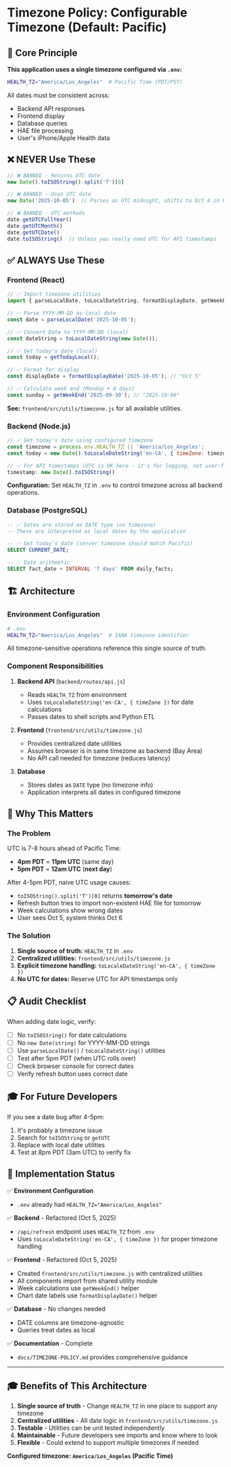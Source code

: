 # Timezone Policy: Configurable Timezone (Default: Pacific)

## 🎯 **Core Principle**

**This application uses a single timezone configured via `.env`:**

```bash
HEALTH_TZ="America/Los_Angeles"  # Pacific Time (PDT/PST)
```

All dates must be consistent across:
- Backend API responses
- Frontend display
- Database queries
- HAE file processing
- User's iPhone/Apple Health data

## ❌ **NEVER Use These**

```javascript
// ❌ BANNED - Returns UTC date
new Date().toISOString().split('T')[0]

// ❌ BANNED - Uses UTC date
new Date('2025-10-05')  // Parses as UTC midnight, shifts to Oct 4 in Pacific

// ❌ BANNED - UTC methods
date.getUTCFullYear()
date.getUTCMonth()
date.getUTCDate()
date.toISOString()  // Unless you really need UTC for API timestamps
```

## ✅ **ALWAYS Use These**

### **Frontend (React)**

```javascript
// ✅ Import timezone utilities
import { parseLocalDate, toLocalDateString, formatDisplayDate, getWeekEnd, getTodayLocal } from '../utils/timezone';

// ✅ Parse YYYY-MM-DD as local date
const date = parseLocalDate('2025-10-05');

// ✅ Convert Date to YYYY-MM-DD (local)
const dateString = toLocalDateString(new Date());

// ✅ Get today's date (local)
const today = getTodayLocal();

// ✅ Format for display
const displayDate = formatDisplayDate('2025-10-05'); // "Oct 5"

// ✅ Calculate week end (Monday + 6 days)
const sunday = getWeekEnd('2025-09-30'); // "2025-10-06"
```

**See:** `frontend/src/utils/timezone.js` for all available utilities.

### **Backend (Node.js)**

```javascript
// ✅ Get today's date using configured timezone
const timezone = process.env.HEALTH_TZ || 'America/Los_Angeles';
const today = new Date().toLocaleDateString('en-CA', { timeZone: timezone }); // "2025-10-05"

// ✅ For API timestamps (UTC is OK here - it's for logging, not user-facing dates)
timestamp: new Date().toISOString()
```

**Configuration:** Set `HEALTH_TZ` in `.env` to control timezone across all backend operations.

### **Database (PostgreSQL)**

```sql
-- ✅ Dates are stored as DATE type (no timezone)
-- These are interpreted as local dates by the application

-- ✅ Get today's date (server timezone should match Pacific)
SELECT CURRENT_DATE;

-- ✅ Date arithmetic
SELECT fact_date + INTERVAL '7 days' FROM daily_facts;
```

## 🏗️ **Architecture**

### **Environment Configuration**

```bash
# .env
HEALTH_TZ="America/Los_Angeles"  # IANA timezone identifier
```

All timezone-sensitive operations reference this single source of truth.

### **Component Responsibilities**

1. **Backend API** (`backend/routes/api.js`)
   - Reads `HEALTH_TZ` from environment
   - Uses `toLocaleDateString('en-CA', { timeZone })` for date calculations
   - Passes dates to shell scripts and Python ETL

2. **Frontend** (`frontend/src/utils/timezone.js`)
   - Provides centralized date utilities
   - Assumes browser is in same timezone as backend (Bay Area)
   - No API call needed for timezone (reduces latency)

3. **Database**
   - Stores dates as `DATE` type (no timezone info)
   - Application interprets all dates in configured timezone

## 🐛 **Why This Matters**

### **The Problem**

UTC is 7-8 hours ahead of Pacific Time:
- **4pm PDT** = **11pm UTC** (same day)
- **5pm PDT** = **12am UTC** (**next day**)

After 4-5pm PDT, naive UTC usage causes:
- `toISOString().split('T')[0]` returns **tomorrow's date**
- Refresh button tries to import non-existent HAE file for tomorrow
- Week calculations show wrong dates
- User sees Oct 5, system thinks Oct 6

### **The Solution**

1. **Single source of truth:** `HEALTH_TZ` in `.env`
2. **Centralized utilities:** `frontend/src/utils/timezone.js`
3. **Explicit timezone handling:** `toLocaleDateString('en-CA', { timeZone })`
4. **No UTC for dates:** Reserve UTC for API timestamps only

## 📋 **Audit Checklist**

When adding date logic, verify:

- [ ] No `toISOString()` for date calculations
- [ ] No `new Date(string)` for YYYY-MM-DD strings
- [ ] Use `parseLocalDate()` / `toLocalDateString()` utilities
- [ ] Test after 5pm PDT (when UTC rolls over)
- [ ] Check browser console for correct dates
- [ ] Verify refresh button uses correct date

## 🎓 **For Future Developers**

If you see a date bug after 4-5pm:
1. It's probably a timezone issue
2. Search for `toISOString` or `getUTC`
3. Replace with local date utilities
4. Test at 8pm PDT (3am UTC) to verify fix

## 📝 **Implementation Status**

✅ **Environment Configuration**
- `.env` already had `HEALTH_TZ="America/Los_Angeles"`

✅ **Backend** - Refactored (Oct 5, 2025)
- `/api/refresh` endpoint uses `HEALTH_TZ` from `.env`
- Uses `toLocaleDateString('en-CA', { timeZone })` for proper timezone handling

✅ **Frontend** - Refactored (Oct 5, 2025)
- Created `frontend/src/utils/timezone.js` with centralized utilities
- All components import from shared utility module
- Week calculations use `getWeekEnd()` helper
- Chart date labels use `formatDisplayDate()` helper

✅ **Database** - No changes needed
- DATE columns are timezone-agnostic
- Queries treat dates as local

✅ **Documentation** - Complete
- `docs/TIMEZONE-POLICY.md` provides comprehensive guidance

---

## 🎓 **Benefits of This Architecture**

1. **Single source of truth** - Change `HEALTH_TZ` in one place to support any timezone
2. **Centralized utilities** - All date logic in `frontend/src/utils/timezone.js`
3. **Testable** - Utilities can be unit tested independently
4. **Maintainable** - Future developers see imports and know where to look
5. **Flexible** - Could extend to support multiple timezones if needed

**Configured timezone: `America/Los_Angeles` (Pacific Time)**


